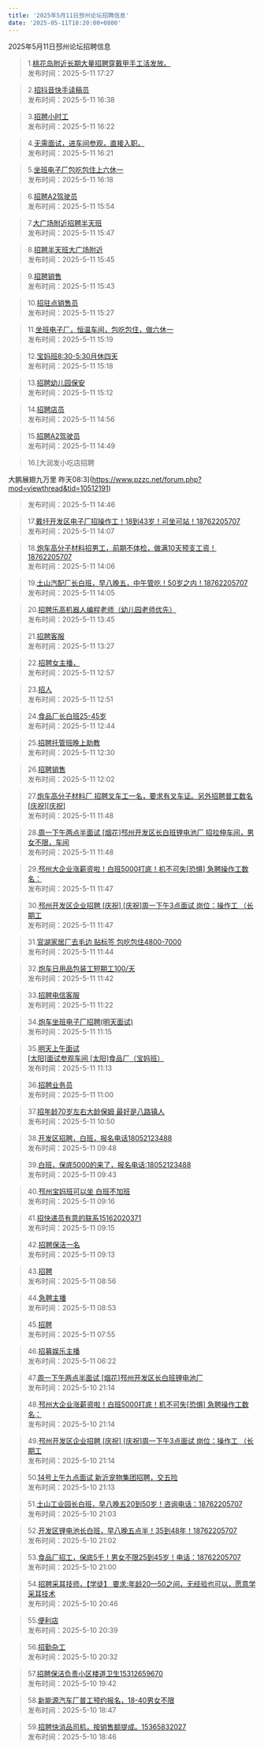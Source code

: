 ```yaml
---
title: '2025年5月11日邳州论坛招聘信息'
date: '2025-05-11T18:20:00+0800'
---
```

2025年5月11日邳州论坛招聘信息
<!--more-->
>1.[桃花岛附近长期大量招聘穿戴甲手工活发放。](https://www.pzzc.net/forum.php?mod=viewthread&tid=10512221)<br>
>发布时间：2025-5-11 17:27

>2.[招抖音快手读稿员](https://www.pzzc.net/forum.php?mod=viewthread&tid=10512215)<br>
>发布时间：2025-5-11 16:38

>3.[招聘小时工](https://www.pzzc.net/forum.php?mod=viewthread&tid=10512213)<br>
>发布时间：2025-5-11 16:22

>4.[无需面试，进车间参观，直接入职。](https://www.pzzc.net/forum.php?mod=viewthread&tid=10512212)<br>
>发布时间：2025-5-11 16:21

>5.[坐班电子厂包吃包住上六休一](https://www.pzzc.net/forum.php?mod=viewthread&tid=10512211)<br>
>发布时间：2025-5-11 16:18

>6.[招聘A2驾驶员](https://www.pzzc.net/forum.php?mod=viewthread&tid=10512207)<br>
>发布时间：2025-5-11 15:54

>7.[大广场附近招聘半天班](https://www.pzzc.net/forum.php?mod=viewthread&tid=10512206)<br>
>发布时间：2025-5-11 15:47

>8.[招聘半天班大广场附近](https://www.pzzc.net/forum.php?mod=viewthread&tid=10512204)<br>
>发布时间：2025-5-11 15:45

>9.[招聘销售](https://www.pzzc.net/forum.php?mod=viewthread&tid=10512203)<br>
>发布时间：2025-5-11 15:43

>10.[招驻点销售员](https://www.pzzc.net/forum.php?mod=viewthread&tid=10512200)<br>
>发布时间：2025-5-11 15:27

>11.[坐班电子厂，恒温车间，包吃包住，做六休一](https://www.pzzc.net/forum.php?mod=viewthread&tid=10512198)<br>
>发布时间：2025-5-11 15:19

>12.[宝妈班8:30-5:30月休四天](https://www.pzzc.net/forum.php?mod=viewthread&tid=10512197)<br>
>发布时间：2025-5-11 15:18

>13.[招聘幼儿园保安](https://www.pzzc.net/forum.php?mod=viewthread&tid=10512196)<br>
>发布时间：2025-5-11 15:12

>14.[招聘店员](https://www.pzzc.net/forum.php?mod=viewthread&tid=10512193)<br>
>发布时间：2025-5-11 14:56

>15.[招聘A2驾驶员](https://www.pzzc.net/forum.php?mod=viewthread&tid=10512192)<br>
>发布时间：2025-5-11 14:49

>16.[大润发小吃店招聘


大鹏展翅九万里
昨天08:3](https://www.pzzc.net/forum.php?mod=viewthread&tid=10512191)<br>
>发布时间：2025-5-11 14:46

>17.[戴圩开发区电子厂招操作工！18到43岁！可坐可站！18762205707](https://www.pzzc.net/forum.php?mod=viewthread&tid=10512189)<br>
>发布时间：2025-5-11 14:07

>18.[炮车高分子材料招男工，前期不体检，做满10天预支工资！18762205707](https://www.pzzc.net/forum.php?mod=viewthread&tid=10512188)<br>
>发布时间：2025-5-11 14:06

>19.[土山汽配厂长白班，早八晚五，中午管吃！50岁之内！18762205707](https://www.pzzc.net/forum.php?mod=viewthread&tid=10512187)<br>
>发布时间：2025-5-11 14:05

>20.[招聘乐高机器人编程老师（幼儿园老师优先）](https://www.pzzc.net/forum.php?mod=viewthread&tid=10512186)<br>
>发布时间：2025-5-11 13:45

>21.[招聘客服](https://www.pzzc.net/forum.php?mod=viewthread&tid=10512182)<br>
>发布时间：2025-5-11 13:27

>22.[招聘女主播，](https://www.pzzc.net/forum.php?mod=viewthread&tid=10512177)<br>
>发布时间：2025-5-11 12:57

>23.[招人](https://www.pzzc.net/forum.php?mod=viewthread&tid=10512174)<br>
>发布时间：2025-5-11 12:51

>24.[食品厂长白班25-45岁](https://www.pzzc.net/forum.php?mod=viewthread&tid=10512172)<br>
>发布时间：2025-5-11 12:44

>25.[招聘托管班晚上助教](https://www.pzzc.net/forum.php?mod=viewthread&tid=10512169)<br>
>发布时间：2025-5-11 12:30

>26.[招聘销售](https://www.pzzc.net/forum.php?mod=viewthread&tid=10512166)<br>
>发布时间：2025-5-11 12:02

>27.[炮车高分子材料厂
招聘叉车工一名，要求有叉车证。另外招聘普工数名[庆祝][庆祝]](https://www.pzzc.net/forum.php?mod=viewthread&tid=10512160)<br>
>发布时间：2025-5-11 11:48

>28.[周一下午两点半面试
[烟花]邳州开发区长白班锂电池厂
招拉伸车间，男女不限，车间](https://www.pzzc.net/forum.php?mod=viewthread&tid=10512159)<br>
>发布时间：2025-5-11 11:48

>29.[邳州大企业涨薪资啦！白班5000打底！机不可失[恐惧]
急聘操作工数名：](https://www.pzzc.net/forum.php?mod=viewthread&tid=10512157)<br>
>发布时间：2025-5-11 11:47

>30.[邳州开发区企业招聘
[庆祝] [庆祝]周一下午3点面试
岗位：操作工  （长期工](https://www.pzzc.net/forum.php?mod=viewthread&tid=10512156)<br>
>发布时间：2025-5-11 11:47

>31.[官湖家居厂去毛边 贴标签 包吃包住4800-7000](https://www.pzzc.net/forum.php?mod=viewthread&tid=10512154)<br>
>发布时间：2025-5-11 11:44

>32.[炮车日用品包装工短期工100/天](https://www.pzzc.net/forum.php?mod=viewthread&tid=10512152)<br>
>发布时间：2025-5-11 11:42

>33.[招聘电信客服](https://www.pzzc.net/forum.php?mod=viewthread&tid=10512145)<br>
>发布时间：2025-5-11 11:22

>34.[炮车坐班电子厂招聘(明天面试)](https://www.pzzc.net/forum.php?mod=viewthread&tid=10512143)<br>
>发布时间：2025-5-11 11:15

>35.[明天上午面试   
[太阳]面试参观车间
[太阳]食品厂（宝妈班）](https://www.pzzc.net/forum.php?mod=viewthread&tid=10512141)<br>
>发布时间：2025-5-11 11:13

>36.[招聘业务员](https://www.pzzc.net/forum.php?mod=viewthread&tid=10512138)<br>
>发布时间：2025-5-11 11:00

>37.[招年龄70岁左右大龄保姆  最好是八路镇人](https://www.pzzc.net/forum.php?mod=viewthread&tid=10512136)<br>
>发布时间：2025-5-11 10:50

>38.[开发区招聘，白班，报名电话18052123488](https://www.pzzc.net/forum.php?mod=viewthread&tid=10512123)<br>
>发布时间：2025-5-11 09:48

>39.[白班，保底5000的来了，报名电话:18052123488](https://www.pzzc.net/forum.php?mod=viewthread&tid=10512122)<br>
>发布时间：2025-5-11 09:43

>40.[邳州宝妈班可以坐 白班不加班](https://www.pzzc.net/forum.php?mod=viewthread&tid=10512120)<br>
>发布时间：2025-5-11 09:16

>41.[招快递员有意的联系15162020371](https://www.pzzc.net/forum.php?mod=viewthread&tid=10512118)<br>
>发布时间：2025-5-11 09:15

>42.[招聘保洁一名](https://www.pzzc.net/forum.php?mod=viewthread&tid=10512117)<br>
>发布时间：2025-5-11 09:13

>43.[招聘](https://www.pzzc.net/forum.php?mod=viewthread&tid=10512113)<br>
>发布时间：2025-5-11 08:56

>44.[急聘主播](https://www.pzzc.net/forum.php?mod=viewthread&tid=10512112)<br>
>发布时间：2025-5-11 08:53

>45.[招聘](https://www.pzzc.net/forum.php?mod=viewthread&tid=10512101)<br>
>发布时间：2025-5-11 07:55

>46.[招募娱乐主播](https://www.pzzc.net/forum.php?mod=viewthread&tid=10512094)<br>
>发布时间：2025-5-11 06:22

>47.[周一下午两点半面试
[烟花]邳州开发区长白班锂电池厂](https://www.pzzc.net/forum.php?mod=viewthread&tid=10512070)<br>
>发布时间：2025-5-10 21:14

>48.[邳州大企业涨薪资啦！白班5000打底！机不可失[恐惧]
急聘操作工数名：](https://www.pzzc.net/forum.php?mod=viewthread&tid=10512069)<br>
>发布时间：2025-5-10 21:14

>49.[邳州开发区企业招聘
[庆祝] [庆祝]周一下午3点面试
岗位：操作工  （长期工](https://www.pzzc.net/forum.php?mod=viewthread&tid=10512068)<br>
>发布时间：2025-5-10 21:14

>50.[14号上午九点面试
新沂宠物集团招聘，交五险](https://www.pzzc.net/forum.php?mod=viewthread&tid=10512067)<br>
>发布时间：2025-5-10 21:13

>51.[土山工业园长白班，早八晚五20到50岁！咨询电话：18762205707](https://www.pzzc.net/forum.php?mod=viewthread&tid=10512065)<br>
>发布时间：2025-5-10 21:03

>52.[开发区锂电池长白班，早八晚五点半！35到48年！18762205707](https://www.pzzc.net/forum.php?mod=viewthread&tid=10512064)<br>
>发布时间：2025-5-10 21:02

>53.[食品厂招工，保底5千！男女不限25到45岁！电话：18762205707](https://www.pzzc.net/forum.php?mod=viewthread&tid=10512063)<br>
>发布时间：2025-5-10 21:00

>54.[招聘采耳技师，【学徒】
要求:年龄20—50之间，无经验也可以，愿意学采耳技术](https://www.pzzc.net/forum.php?mod=viewthread&tid=10512061)<br>
>发布时间：2025-5-10 20:46

>55.[便利店](https://www.pzzc.net/forum.php?mod=viewthread&tid=10512058)<br>
>发布时间：2025-5-10 20:39

>56.[招勤杂工](https://www.pzzc.net/forum.php?mod=viewthread&tid=10512057)<br>
>发布时间：2025-5-10 20:32

>57.[招聘保洁负责小区楼道卫生15312659670](https://www.pzzc.net/forum.php?mod=viewthread&tid=10512053)<br>
>发布时间：2025-5-10 19:42

>58.[新能源汽车厂普工预约报名，18-40男女不限](https://www.pzzc.net/forum.php?mod=viewthread&tid=10512047)<br>
>发布时间：2025-5-10 18:47

>59.[招聘快消品司机，按销售额提成。15365832027](https://www.pzzc.net/forum.php?mod=viewthread&tid=10512046)<br>
>发布时间：2025-5-10 18:46

